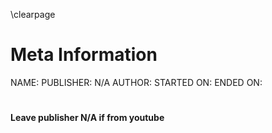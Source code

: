 \clearpage

# Meta Information

NAME:
PUBLISHER: N/A
AUTHOR:
STARTED ON:
ENDED ON:

# 

#### Leave publisher N/A if from youtube
